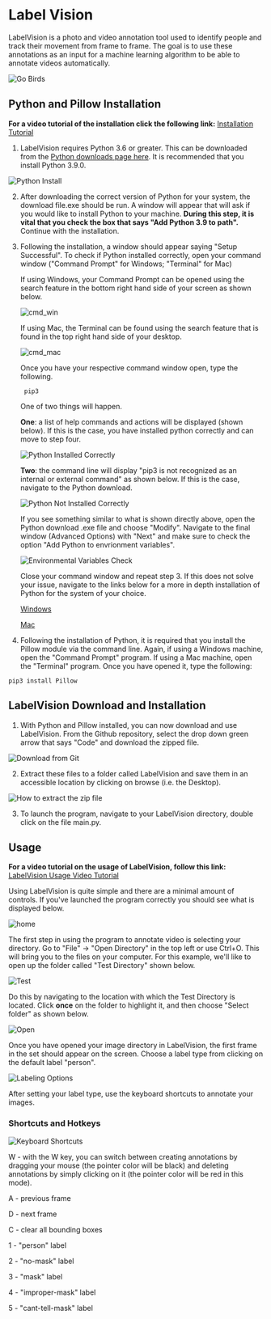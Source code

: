 # Label Vision

LabelVision is a photo and video annotation tool used to identify people and track their movement from frame to frame. The goal is to use these annotations as an input for a machine learning algorithm to be able to annotate videos automatically. 

![Go Birds](annotation_ex1.jpg)

## Python and Pillow Installation

**For a video tutorial of the installation click the following link:** [Installation Tutorial](https://youtu.be/lY63H_KyMaY)

1. LabelVision requires Python 3.6 or greater. This can be downloaded from the [Python downloads page here](https://www.python.org/downloads/). It is recommended that you install Python 3.9.0.  

![Python Install](Tutorial/path_install.JPG)

2. After downloading the correct version of Python for your system, the download file.exe should be run. A window will appear that will ask if you would like to install Python to your machine. **During this step, it is vital that you check the box that says "Add Python 3.9 to path".** Continue with the installation.  

3. Following the installation, a window should appear saying "Setup Successful". To check if Python installed correctly, open your command window ("Command Prompt" for Windows; "Terminal" for Mac) 

	If using Windows, your Command Prompt can be opened using the search feature in the bottom right hand side of your screen as shown below.
	
	![cmd_win](Tutorial/cmd_win.JPG)
	
	If using Mac, the Terminal can be found using the search feature that is found in the top right hand side of your desktop. 
	
	![cmd_mac](Tutorial/cmd_mac.png)

	Once you have your respective command window open, type the following. 
	
		pip3
		
	One of two things will happen. 
	
	**One**: a list of help commands and actions will be displayed (shown below). If this is the case, you have installed python correctly and can move to step four. 
	
	![Python Installed Correctly](Tutorial/install_good.jpg)
	
	**Two**: the command line will display "pip3 is not recognized as an internal or external command" as shown below. If this is the case, navigate to the Python download.
	
	![Python Not Installed Correctly](Tutorial/installbad.jpg)
	
	If you see something similar to what is shown directly above, open the Python download .exe file and choose "Modify". Navigate to the final window (Advanced Options) with "Next" and make sure to check the option "Add Python to envrionment variables".
	
	![Environmental Variables Check](Tutorial/enviro.jpg)
	
	Close your command window and repeat step 3. If this does not solve your issue, navigate to the links below for a more in depth installation of Python for the system of your choice. 

	[Windows](https://www.youtube.com/watch?v=i-MuSAwgwCU&ab_channel=IDGTECHtalk) 

	[Mac](https://www.youtube.com/watch?v=TgA4ObrowRg&ab_channel=AutomationStepbyStep-RaghavPal) 

4.   Following the installation of Python, it is required that you install the Pillow module via the command line. Again, if using a Windows machine, open the "Command Prompt" program. If using a Mac machine, open the "Terminal" program. Once you have opened it, type the following:
	
	pip3 install Pillow


## LabelVision Download and Installation

1. With Python and Pillow installed, you can now download and use LabelVision. From the Github repository, select the drop down green arrow that says "Code" and download the zipped file.

![Download from Git](Tutorial/GitGetStarted.PNG)

2. Extract these files to a folder called LabelVision and save them in an accessible location by clicking on browse (i.e. the Desktop).

![How to extract the zip file](Tutorial/Extraction.PNG)

3. To launch the program, navigate to your LabelVision directory, double click on the file main.py.

## Usage

**For a video tutorial on the usage of LabelVision, follow this link:** [LabelVision Usage Video Tutorial](https://youtu.be/5Ukdo_vU1nc)

Using LabelVision is quite simple and there are a minimal amount of controls. If you've launched the program correctly you should see what is displayed below.

![home](Tutorial/home.JPG)

The first step in using the program to annotate video is selecting your directory. Go to "File" -> "Open Directory" in the top left or use Ctrl+O. This will bring you to the files on your computer. For this example, we'll like to open up the folder called "Test Directory" shown below.

![Test](Tutorial/test_dir.JPG)

Do this by navigating to the location with which the Test Directory is located. Click **once** on the folder to highlight it, and then choose "Select folder" as shown below. 

![Open](Tutorial/open.JPG)

Once you have opened your image directory in LabelVision, the first frame in the set should appear on the screen. Choose a label type from clicking on the default label "person".

![Labeling Options](Tutorial/LabelOptions.png)

After setting your label type, use the keyboard shortcuts to annotate your images. 

### Shortcuts and Hotkeys

![Keyboard Shortcuts](shortcuts3.PNG)

W - with the W key, you can switch between creating annotations by dragging your mouse (the pointer color will be black) and deleting annotations by simply clicking on it (the pointer color will be red in this mode).

A - previous frame

D - next frame

C - clear all bounding boxes

1 - "person" label

2 - "no-mask" label

3 - "mask" label

4 - "improper-mask" label

5 - "cant-tell-mask" label

